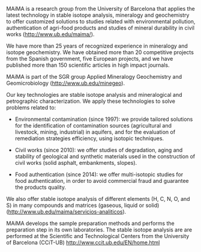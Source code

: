 MAiMA is a research group from the University of Barcelona that applies
the latest technology in stable isotope analysis, mineralogy and
geochemistry to offer customized solutions to studies related with
environmental pollution, authentication of agri-food products and
studies of mineral durability in civil works
(<http://www.ub.edu/maima/>).

We have more than 25 years of recognized experience in mineralogy and
isotope geochemistry. We have obtained more than 20 competitive projects
from the Spanish government, five European projects, and we have
published more than 150 scientific articles in high impact journals.

MAiMA is part of the SGR group Applied Mineralogy Geochemistry and
Geomicrobiology (<http://www.ub.edu/minegeo>).

Our key technologies are stable isotope analysis and mineralogical and
petrographic characterization. We apply these technologies to solve
problems related to:

-   Environmental contamination (since 1997): we provide tailored
    solutions for the identification of contamination sources
    (agricultural and livestock, mining, industrial) in aquifers, and
    for the evaluation of remediation strategies efficiency, using
    isotopic techniques.

-   Civil works (since 2010): we offer studies of degradation, aging and
    stability of geological and synthetic materials used in the
    construction of civil works (solid asphalt, embankments, slopes).

-   Food authentication (since 2014): we offer multi-isotopic studies
    for food authentication, in order to avoid commercial fraud and
    guarantee the products quality.

We also offer stable isotope analysis of different elements (H, C, N, O,
and S) in many compounds and matrices (gaseous, liquid or solid)
(http://www.ub.edu/maima/servicios-analiticos).

MAiMA develops the sample preparation methods and performs the
preparation step in its own laboratories. The stable isotope analysis
are are performed at the Scientific and Technological Centers from the
University of Barcelona (CCiT-UB) http://www.ccit.ub.edu/EN/home.html
